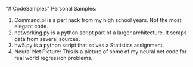 "# CodeSamples" 
Personal Samples:
 1. Command.pl is a perl hack from my high school years. Not the most elegant code.
 2. networking.py is a python script part of a larger architecture. It scraps data from several sources.
 3. hw5.py is a python script that solves a Statistics assignment.
 4. Neural Net Picture: This is a picture of some of my neural net code for real world regression problems.

